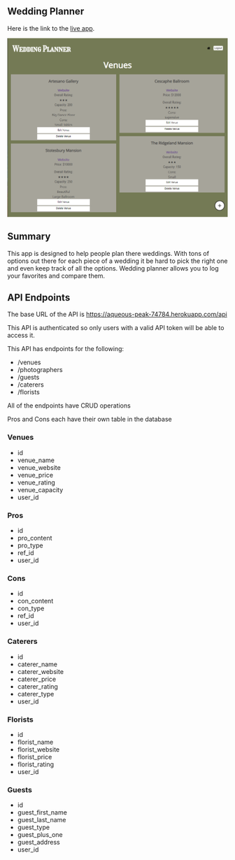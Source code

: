 ## Wedding Planner

Here is the link to the [live app](https://kclynch94-wedding-planner.now.sh/).

![picture of the user interface](2019-12-27_1716.png)

## Summary

This app is designed to help people plan there weddings. With tons of options out there for each piece of a wedding it be hard to pick the right one and even keep track of all the options. Wedding planner allows you to log your favorites and compare them.

## API Endpoints

The base URL of the API is https://aqueous-peak-74784.herokuapp.com/api

This API is authenticated so only users with a valid API token will be able to access it.

This API has endpoints for the following:

* /venues
* /photographers
* /guests
* /caterers
* /florists

All of the endpoints have CRUD operations

Pros and Cons each have their own table in the database

### Venues
* id
* venue_name
* venue_website
* venue_price
* venue_rating
* venue_capacity
* user_id

### Pros
* id
* pro_content
* pro_type
* ref_id
* user_id

### Cons
* id
* con_content
* con_type
* ref_id
* user_id

### Caterers
* id
* caterer_name
* caterer_website
* caterer_price
* caterer_rating
* caterer_type
* user_id

### Florists
* id
* florist_name
* florist_website
* florist_price
* florist_rating
* user_id

### Guests
* id
* guest_first_name
* guest_last_name
* guest_type
* guest_plus_one
* guest_address
* user_id